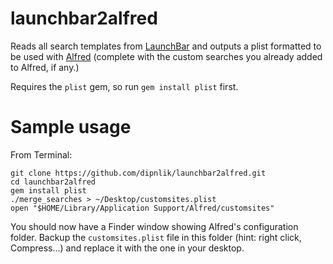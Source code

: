 # launchbar2alfred

Reads all search templates from [LaunchBar](http://obdev.at/launchbar/) and outputs a plist formatted to be used with [Alfred](http://www.alfredapp.com/) (complete with the custom searches you already added to Alfred, if any.)

Requires the `plist` gem, so run `gem install plist` first.

# Sample usage

From Terminal:

    git clone https://github.com/dipnlik/launchbar2alfred.git
    cd launchbar2alfred
    gem install plist
    ./merge_searches > ~/Desktop/customsites.plist
    open "$HOME/Library/Application Support/Alfred/customsites"

You should now have a Finder window showing Alfred's configuration folder. Backup the `customsites.plist` file in this folder (hint: right click, Compress...) and replace it with the one in your desktop.
